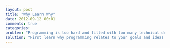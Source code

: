 ```yaml
---
layout: post
title: "Why Learn Why"
date: 2012-09-12 00:01
comments: true
categories: 
problem: "Programming is too hard and filled with too many technical details."
solution: "First learn why programming relates to your goals and ideas. Then learn programming."
---
```




